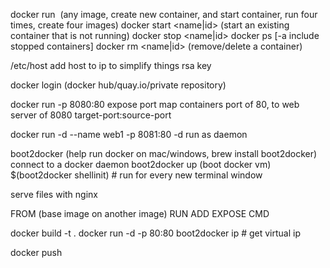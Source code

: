 docker run <image>   (any image, create new container, and start container, run four times, create four images)
docker start <name|id>  (start an existing container that is not running)
docker stop <name|id>
docker ps [-a include stopped containers] 
docker rm <name|id> (remove/delete a container)

/etc/host
add host to ip to simplify things
rsa key


docker login (docker hub/quay.io/private repository)

docker run -p 8080:80
expose port
map containers port of 80, to web server of 8080
target-port:source-port

docker run -d --name web1 -p 8081:80
-d run as daemon


boot2docker (help run docker on mac/windows, brew install boot2docker)
connect to a docker daemon
boot2docker up (boot docker vm)
$(boot2docker shellinit)  # run for every new terminal window


serve files with nginx

FROM (base image on another image)
RUN
ADD
EXPOSE
CMD

docker build -t <repository-name> .
docker run -d -p 80:80
boot2docker ip # get virtual ip

docker push <repository-name>